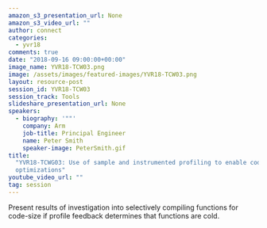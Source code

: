 ```yaml
---
amazon_s3_presentation_url: None
amazon_s3_video_url: ""
author: connect
categories:
  - yvr18
comments: true
date: "2018-09-16 09:00:00+00:00"
image_name: YVR18-TCW03.png
image: /assets/images/featured-images/YVR18-TCW03.png
layout: resource-post
session_id: YVR18-TCW03
session_track: Tools
slideshare_presentation_url: None
speakers:
  - biography: '""'
    company: Arm
    job-title: Principal Engineer
    name: Peter Smith
    speaker-image: PeterSmith.gif
title:
  "YVR18-TCWG03: Use of sample and instrumented profiling to enable code-size
  optimizations"
youtube_video_url: ""
tag: session
---
```


Present results of investigation into selectively compiling functions for code-size if profile feedback determines that functions are cold.
